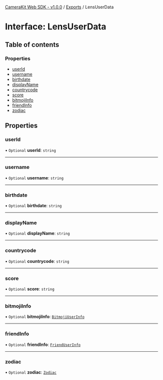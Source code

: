 [CameraKit Web SDK - v1.0.0](../README.md) / [Exports](../modules.md) / LensUserData

# Interface: LensUserData

## Table of contents

### Properties

- [userId](LensUserData.md#userid)
- [username](LensUserData.md#username)
- [birthdate](LensUserData.md#birthdate)
- [displayName](LensUserData.md#displayname)
- [countrycode](LensUserData.md#countrycode)
- [score](LensUserData.md#score)
- [bitmojiInfo](LensUserData.md#bitmojiinfo)
- [friendInfo](LensUserData.md#friendinfo)
- [zodiac](LensUserData.md#zodiac)

## Properties

### userId

• `Optional` **userId**: `string`

___

### username

• `Optional` **username**: `string`

___

### birthdate

• `Optional` **birthdate**: `string`

___

### displayName

• `Optional` **displayName**: `string`

___

### countrycode

• `Optional` **countrycode**: `string`

___

### score

• `Optional` **score**: `string`

___

### bitmojiInfo

• `Optional` **bitmojiInfo**: [`BitmojiUserInfo`](BitmojiUserInfo.md)

___

### friendInfo

• `Optional` **friendInfo**: [`FriendUserInfo`](FriendUserInfo.md)

___

### zodiac

• `Optional` **zodiac**: [`Zodiac`](../modules.md#zodiac)
